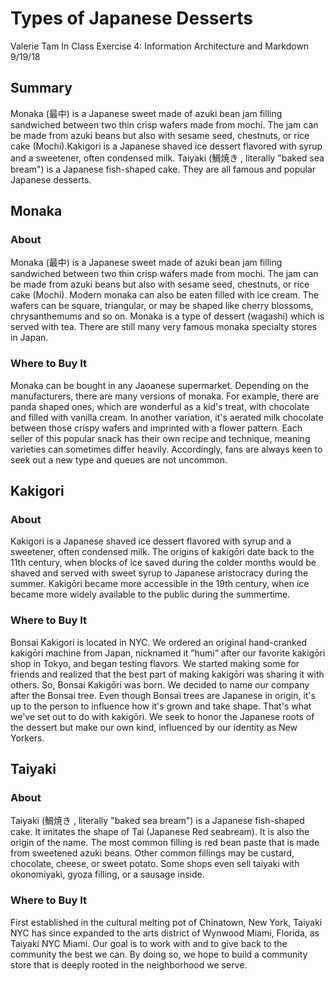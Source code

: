 # Types of Japanese Desserts

Valerie Tam
In Class Exercise 4: Information Architecture and Markdown
9/19/18

## Summary
Monaka (最中) is a Japanese sweet made of azuki bean jam filling sandwiched between two thin crisp wafers made from mochi. The jam can be made from azuki beans but also with sesame seed, chestnuts, or rice cake (Mochi).Kakigori is a Japanese shaved ice dessert flavored with syrup and a sweetener, often condensed milk. Taiyaki (鯛焼き , literally "baked sea bream") is a Japanese fish-shaped cake. They are all famous and popular Japanese desserts.

## Monaka

### About 
Monaka (最中) is a Japanese sweet made of azuki bean jam filling sandwiched between two thin crisp wafers made from mochi. The jam can be made from azuki beans but also with sesame seed, chestnuts, or rice cake (Mochi). Modern monaka can also be eaten filled with ice cream. The wafers can be square, triangular, or may be shaped like cherry blossoms, chrysanthemums and so on. Monaka is a type of dessert (wagashi) which is served with tea. There are still many very famous monaka specialty stores in Japan.

### Where to Buy It
Monaka can be bought in any Jaoanese supermarket. Depending on the manufacturers, there are many versions of monaka. For example, there are panda shaped ones, which are wonderful as a kid's treat, with chocolate and filled with vanilla cream. In another variation, it's aerated milk chocolate between those crispy wafers and imprinted with a flower pattern. Each seller of this popular snack has their own recipe and technique, meaning varieties can sometimes differ heavily. Accordingly, fans are always keen to seek out a new type and queues are not uncommon. 

## Kakigori 

### About 
Kakigori is a Japanese shaved ice dessert flavored with syrup and a sweetener, often condensed milk. The origins of kakigōri date back to the 11th century, when blocks of ice saved during the colder months would be shaved and served with sweet syrup to Japanese aristocracy during the summer. Kakigōri became more accessible in the 19th century, when ice became more widely available to the public during the summertime.

### Where to Buy It
Bonsai Kakigori is located in NYC. We ordered an original hand-cranked kakigōri machine from Japan, nicknamed it ”humi” after our favorite kakigōri shop in Tokyo, and began testing flavors. We started making some for friends and realized that the best part of making kakigōri was sharing it with others. So, Bonsai Kakigōri was born. We decided to name our company after the Bonsai tree. Even though Bonsai trees are Japanese in origin, it's up to the person to influence how it's grown and take shape. That's what we've set out to do with kakigōri. We seek to honor the Japanese roots of the dessert but make our own kind, influenced by our identity as New Yorkers.

## Taiyaki

### About 
Taiyaki (鯛焼き , literally "baked sea bream") is a Japanese fish-shaped cake. It imitates the shape of Tai (Japanese Red seabream). It is also the origin of the name. The most common filling is red bean paste that is made from sweetened azuki beans. Other common fillings may be custard, chocolate, cheese, or sweet potato. Some shops even sell taiyaki with okonomiyaki, gyoza filling, or a sausage inside.

### Where to Buy It
First established in the cultural melting pot of Chinatown, New York, Taiyaki NYC has since expanded to the arts district of Wynwood Miami, Florida, as Taiyaki NYC Miami. Our goal is to work with and to give back to the community the best we can. By doing so, we hope to build a community store that is deeply rooted in the neighborhood we serve.

